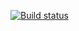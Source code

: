 [![Build status](https://ci.appveyor.com/api/projects/status/vudjjc10ia8ttg76?svg=true)](https://ci.appveyor.com/project/Sheldon30/pattern)
